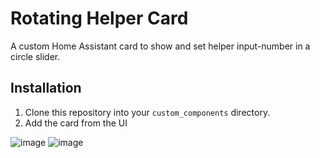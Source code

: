# Rotating Helper Card

A custom Home Assistant card to show and set helper input-number in a circle slider.

## Installation

1. Clone this repository into your `custom_components` directory.
2. Add the card from the UI


![image](https://github.com/user-attachments/assets/0e31ca73-d964-477b-9eb9-a65d2018ccfb)
![image](https://github.com/user-attachments/assets/d6287799-2b56-49b9-9c3b-1815c257feb3)
